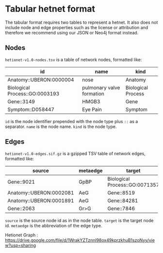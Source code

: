 # Tabular hetnet format

The tabular format requires two tables to represent a hetnet. It also does not include node and edge properties such as the license or attribution and therefore we recommend using our JSON or Neo4j format instead.

## Nodes

`hetionet-v1.0-nodes.tsv` is a table of network nodes, formatted like:

| id                             | name                      | kind               |
|--------------------------------|---------------------------|--------------------|
| Anatomy::UBERON:0000004        | nose                      | Anatomy            |
| Biological Process::GO:0003193 | pulmonary valve formation | Biological Process |
| Gene::3149                     | HMGB3                     | Gene               |
| Symptom::D058447               | Eye Pain                  | Symptom            |

`id` is the node identifier prepended with the node type plus `::` as a separator. `name` is the node name. `kind` is the node type.

## Edges

`hetionet-v1.0-edges.sif.gz` is a gzipped TSV table of network edges, formatted like:

| source                  | metaedge | target                         |
|-------------------------|----------|--------------------------------|
| Gene::9021              | GpBP     | Biological Process::GO:0071357 |
| Anatomy::UBERON:0002081 | AeG      | Gene::8519                     |
| Anatomy::UBERON:0001891 | AeG      | Gene::84281                    |
| Gene::2063              | Gr>G     | Gene::7846                     |

`source` is the source node id as in the node table. `target` is the target node id. `metaedge` is the abbreviation of the edge type.


Hetionet Graph : https://drive.google.com/file/d/1WrakYZTznnl98ox49kprzkhuB1szoNyy/view?usp=sharing
